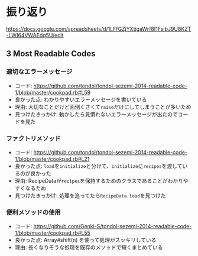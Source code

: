 # 振り返り

https://docs.google.com/spreadsheets/d/1LFfGZjYXtigaWrf8I1FsibJ9U8KZT-LWI64VWAEdq5U/edit

## 3 Most Readable Codes

### 適切なエラーメッセージ
- コード: https://github.com/tondol/tondol-sezemi-2014-readable-code-1/blob/master/cookpad.rb#L59
- 良かった点: わかりやすいエラーメッセージを書いている
- 理由: 大切なことだけど面倒くさくて`raise`だけにしてしまうことが多いため
- 見つけたきっかけ: 動かしたら見慣れないエラーメッセージが出たのでコードを見た

### ファクトリメソッド
- コード: https://github.com/tondol/tondol-sezemi-2014-readable-code-1/blob/master/cookpad.rb#L21
- 良かった点: `load`を`initialize`と分けて、`initialize`に`recipes`を渡しているのが良かった
- 理由: RecipeDataが`recipes`を保持するためのクラスであることがわかりやすくなるため
- 見つけたきっかけ: 処理を追ってたら`RecipeData.load`を見つけた

### 便利メソッドの使用
- コード: https://github.com/Genki-S/tondol-sezemi-2014-readable-code-1/blob/master/cookpad.rb#L55
- 良かった点: Array#shift(n) を使って処理がスッキリしている
- 理由: 長くなりそうな処理を既存のメソッドで短くまとめている
